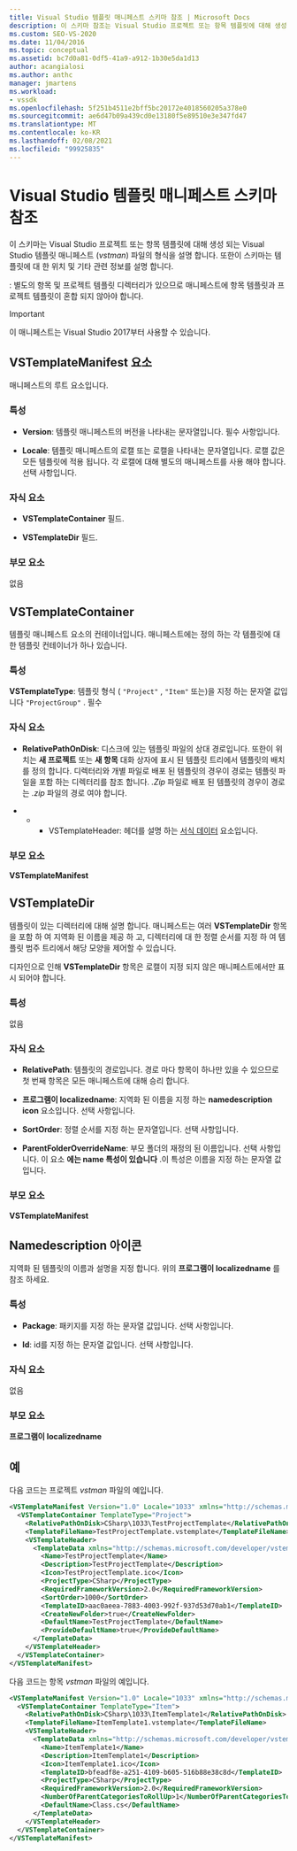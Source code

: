 ```yaml
---
title: Visual Studio 템플릿 매니페스트 스키마 참조 | Microsoft Docs
description: 이 스키마 참조는 Visual Studio 프로젝트 또는 항목 템플릿에 대해 생성 되는 Visual Studio 템플릿 매니페스트 파일의 형식을 설명 합니다.
ms.custom: SEO-VS-2020
ms.date: 11/04/2016
ms.topic: conceptual
ms.assetid: bc7d0a81-0df5-41a9-a912-1b30e5da1d13
author: acangialosi
ms.author: anthc
manager: jmartens
ms.workload:
- vssdk
ms.openlocfilehash: 5f251b4511e2bff5bc20172e4018560205a378e0
ms.sourcegitcommit: ae6d47b09a439cd0e13180f5e89510e3e347fd47
ms.translationtype: MT
ms.contentlocale: ko-KR
ms.lasthandoff: 02/08/2021
ms.locfileid: "99925835"
---
```

# <a name="visual-studio-template-manifest-schema-reference"></a>Visual Studio 템플릿 매니페스트 스키마 참조
이 스키마는 Visual Studio 프로젝트 또는 항목 템플릿에 대해 생성 되는 Visual Studio 템플릿 매니페스트 (*vstman*) 파일의 형식을 설명 합니다. 또한이 스키마는 템플릿에 대 한 위치 및 기타 관련 정보를 설명 합니다.

 : 별도의 항목 및 프로젝트 템플릿 디렉터리가 있으므로 매니페스트에 항목 템플릿과 프로젝트 템플릿이 혼합 되지 않아야 합니다.

> [!IMPORTANT]
> 이 매니페스트는 Visual Studio 2017부터 사용할 수 있습니다.

## <a name="vstemplatemanifest-element"></a>VSTemplateManifest 요소
 매니페스트의 루트 요소입니다.

### <a name="attributes"></a>특성

- **Version**: 템플릿 매니페스트의 버전을 나타내는 문자열입니다. 필수 사항입니다.

- **Locale**: 템플릿 매니페스트의 로캘 또는 로캘을 나타내는 문자열입니다. 로캘 값은 모든 템플릿에 적용 됩니다. 각 로캘에 대해 별도의 매니페스트를 사용 해야 합니다. 선택 사항입니다.

### <a name="child-elements"></a>자식 요소

- **VSTemplateContainer** 필드.

- **VSTemplateDir** 필드.

### <a name="parent-element"></a>부모 요소
 없음

## <a name="vstemplatecontainer"></a>VSTemplateContainer
 템플릿 매니페스트 요소의 컨테이너입니다. 매니페스트에는 정의 하는 각 템플릿에 대 한 템플릿 컨테이너가 하나 있습니다.

### <a name="attributes"></a>특성
 **VSTemplateType**: 템플릿 형식 ( `"Project"` , `"Item"` 또는)을 지정 하는 문자열 값입니다 `"ProjectGroup"` . 필수

### <a name="child-elements"></a>자식 요소

- **RelativePathOnDisk**: 디스크에 있는 템플릿 파일의 상대 경로입니다. 또한이 위치는 **새 프로젝트** 또는 **새 항목** 대화 상자에 표시 된 템플릿 트리에서 템플릿의 배치를 정의 합니다. 디렉터리와 개별 파일로 배포 된 템플릿의 경우이 경로는 템플릿 파일을 포함 하는 디렉터리를 참조 합니다. *.Zip* 파일로 배포 된 템플릿의 경우이 경로는 *.zip* 파일의 경로 여야 합니다.

- * * VSTemplateHeader: 헤더를 설명 하는 [서식 데이터](../extensibility/templatedata-element-visual-studio-templates.md) 요소입니다.

### <a name="parent-element"></a>부모 요소
 **VSTemplateManifest**

## <a name="vstemplatedir"></a>VSTemplateDir
 템플릿이 있는 디렉터리에 대해 설명 합니다. 매니페스트는 여러 **VSTemplateDir** 항목을 포함 하 여 지역화 된 이름을 제공 하 고, 디렉터리에 대 한 정렬 순서를 지정 하 여 템플릿 범주 트리에서 해당 모양을 제어할 수 있습니다.

 디자인으로 인해 **VSTemplateDir** 항목은 로캘이 지정 되지 않은 매니페스트에서만 표시 되어야 합니다.

### <a name="attributes"></a>특성
 없음

### <a name="child-elements"></a>자식 요소

- **RelativePath**: 템플릿의 경로입니다. 경로 마다 항목이 하나만 있을 수 있으므로 첫 번째 항목은 모든 매니페스트에 대해 승리 합니다.

- **프로그램이 localizedname**: 지역화 된 이름을 지정 하는 **namedescription icon** 요소입니다. 선택 사항입니다.

- **SortOrder**: 정렬 순서를 지정 하는 문자열입니다. 선택 사항입니다.

- **ParentFolderOverrideName**: 부모 폴더의 재정의 된 이름입니다. 선택 사항입니다. 이 요소 **에는 name 특성이 있습니다** .이 특성은 이름을 지정 하는 문자열 값입니다.

### <a name="parent-element"></a>부모 요소
 **VSTemplateManifest**

## <a name="namedescriptionicon"></a>Namedescription 아이콘
 지역화 된 템플릿의 이름과 설명을 지정 합니다. 위의 **프로그램이 localizedname** 를 참조 하세요.

### <a name="attributes"></a>특성

- **Package**: 패키지를 지정 하는 문자열 값입니다. 선택 사항입니다.

- **Id**: id를 지정 하는 문자열 값입니다. 선택 사항입니다.

### <a name="child-elements"></a>자식 요소
 없음

### <a name="parent-element"></a>부모 요소
 **프로그램이 localizedname**

## <a name="examples"></a>예
 다음 코드는 프로젝트 *vstman* 파일의 예입니다.

```xml
<VSTemplateManifest Version="1.0" Locale="1033" xmlns="http://schemas.microsoft.com/developer/vstemplatemanifest/2015">
  <VSTemplateContainer TemplateType="Project">
    <RelativePathOnDisk>CSharp\1033\TestProjectTemplate</RelativePathOnDisk>
    <TemplateFileName>TestProjectTemplate.vstemplate</TemplateFileName>
    <VSTemplateHeader>
      <TemplateData xmlns="http://schemas.microsoft.com/developer/vstemplate/2005">
        <Name>TestProjectTemplate</Name>
        <Description>TestProjectTemplate</Description>
        <Icon>TestProjectTemplate.ico</Icon>
        <ProjectType>CSharp</ProjectType>
        <RequiredFrameworkVersion>2.0</RequiredFrameworkVersion>
        <SortOrder>1000</SortOrder>
        <TemplateID>aac0aeea-7883-4003-992f-937d53d70ab1</TemplateID>
        <CreateNewFolder>true</CreateNewFolder>
        <DefaultName>TestProjectTemplate</DefaultName>
        <ProvideDefaultName>true</ProvideDefaultName>
      </TemplateData>
    </VSTemplateHeader>
  </VSTemplateContainer>
</VSTemplateManifest>

```

 다음 코드는 항목 *vstman* 파일의 예입니다.

```xml
<VSTemplateManifest Version="1.0" Locale="1033" xmlns="http://schemas.microsoft.com/developer/vstemplatemanifest/2015">
  <VSTemplateContainer TemplateType="Item">
    <RelativePathOnDisk>CSharp\1033\ItemTemplate1</RelativePathOnDisk>
    <TemplateFileName>ItemTemplate1.vstemplate</TemplateFileName>
    <VSTemplateHeader>
      <TemplateData xmlns="http://schemas.microsoft.com/developer/vstemplate/2005">
        <Name>ItemTemplate1</Name>
        <Description>ItemTemplate1</Description>
        <Icon>ItemTemplate1.ico</Icon>
        <TemplateID>bfeadf8e-a251-4109-b605-516b88e38c8d</TemplateID>
        <ProjectType>CSharp</ProjectType>
        <RequiredFrameworkVersion>2.0</RequiredFrameworkVersion>
        <NumberOfParentCategoriesToRollUp>1</NumberOfParentCategoriesToRollUp>
        <DefaultName>Class.cs</DefaultName>
      </TemplateData>
    </VSTemplateHeader>
  </VSTemplateContainer>
</VSTemplateManifest>

```

